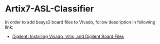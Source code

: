 # Artix7-ASL-Classifier

In order to add basys3 board files to Vivado, follow description in following link:
* [Digilent: Installing Vivado, Vitis, and Digilent Board Files](https://digilent.com/reference/programmable-logic/guides/installing-vivado-and-vitis?_gl=1*4ie08n*_gcl_au*MTc1NDA5MjMxNy4xNzQwMTk0NTQ4*_ga*NzI0ODYwNjM1LjE3NDAxOTQ1NDg.*_ga_35QL6YVFN1*MTc0NTAwOTE1NS4xLjAuMTc0NTAwOTE1NS42MC4wLjE2NTg4OTA2OTY.#install_digilent_s_board_files)